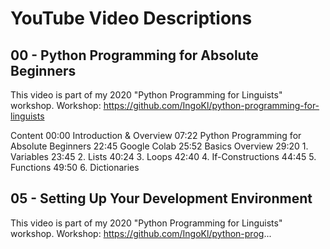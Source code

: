 # YouTube Video Descriptions

## 00 - Python Programming for Absolute Beginners

This video is part of my 2020 "Python Programming for Linguists" workshop.
Workshop: https://github.com/IngoKl/python-programming-for-linguists

Content
00:00 Introduction & Overview
07:22 Python Programming for Absolute Beginners
22:45 Google Colab
25:52 Basics Overview
29:20 1. Variables
23:45 2. Lists
40:24 3. Loops
42:40 4. If-Constructions
44:45 5. Functions
49:50 6. Dictionaries

## 05 - Setting Up Your Development Environment

This video is part of my 2020 "Python Programming for Linguists" workshop.
Workshop: https://github.com/IngoKl/python-prog...
